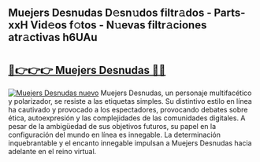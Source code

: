 ## Muejers Desnudas D𝚎sn𝚞dos filtr𝚊dos - Parts-xxH Vid𝚎os f𝚘tos - N𝚞evas filtr𝚊ciones atr𝚊ctivas h6UAu

# <h2><a href="http://mbby7p.tromn.icu/?c=Muejers+Desnudas">🔗👉👉👉 Muejers Desnudas 🔗🔗</a></h2>

[![Muejers Desnudas nuevo](https://i.imgur.com/pEAQMta.gif)](http://mbby7p.tromn.icu/?c=Muejers+Desnudas)
Muejers Desnudas, un personaje multifacético y polarizador, se resiste a las etiquetas simples. Su distintivo estilo en línea ha cautivado y provocado a los espectadores, provocando debates sobre ética, autoexpresión y las complejidades de las comunidades digitales. A pesar de la ambigüedad de sus objetivos futuros, su papel en la configuración del mundo en línea es innegable. La determinación inquebrantable y el encanto innegable impulsan a Muejers Desnudas hacia adelante en el reino virtual.
